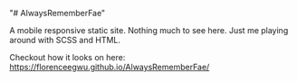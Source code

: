 "# AlwaysRememberFae" 

A mobile responsive static site. Nothing much to see here. Just me playing around with SCSS and HTML.

Checkout how it looks on here: https://florenceegwu.github.io/AlwaysRememberFae/
